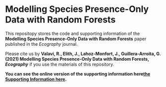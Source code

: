 # Modelling Species Presence-Only Data with Random Forests

This repositopy stores the code and supporting information of the **Modelling Species Presence-Only Data with Random Forests** paper published in the *Ecography* journal.

Please cite us by **Valavi, R., Elith, J., Lahoz-Monfort, J., Guillera-Arroita, G. (2021) Modelling Species Presence-Only Data with Random Forests, *Ecography*** if you use the materials of this repository.

**You can see the online version of the supporting information here[the Supporting Information here](https://link-url-here.org).**

